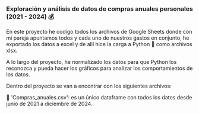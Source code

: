 ### Exploración y análisis de datos de compras anuales personales (2021 - 2024) 💰

En este proyecto he codigo todos los archivos de Google Sheets donde con mi pareja apuntamos todos y cada uno de nuestros gastos en conjunto, he exportado los datos a excel y de allí hice la carga a Python 🐍 como archivos xlsx.

A lo largo del proyecto, he normalizado los datos para que Python los reconozca y pueda hacer los gráficos para analizar los comportamientos de los datos.

Dentro del proyecto se van a encontrar con los siguientes archivos:

📄 'Compras_anuales.csv': es un único dataframe con todos los datos desde junio de 2021 a diciembre de 2024.